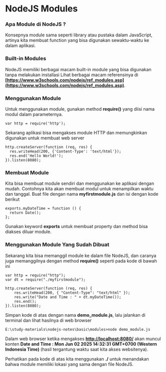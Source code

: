 # NodeJS Modules

### Apa Module di NodeJS ?

Konsepnya module sama seperti library atau pustaka dalam JavaScript, artinya kita membuat function yang bisa digunakan sewaktu-waktu ke dalam aplikasi.

### Built-in Modules

NodeJS memiliki berbagai macam built-in module yang bisa digunakan tanpa melakukan installasi Lihat berbagai macam referensinya di **[https://www.w3schools.com/nodejs/ref_modules.asp](https://www.w3schools.com/nodejs/ref_modules.asp)**.

### Menggunakan Module

Untuk menggunakan module, gunakan method **require()** yang diisi nama modul dalam parameternya.

```
var http = require('http');
```

Sekarang aplikasi bisa mengakses module HTTP dan memungkinkan digunakan untuk membuat web server

```
http.createServer(function (req, res) {
  res.writeHead(200, {'Content-Type': 'text/html'});
  res.end('Hello World!');
}).listen(8080);
```

### Membuat Module

Kita bisa membuat module sendiri dan menggunakan ke aplikasi dengan mudah. Contohnya kita akan membuat modul untuk menampilkan waktu dan tanggal. Buat file dengan nama **myfirstmodule.js** dan isi dengan kode berikut

```
exports.myDateTime = function () {
  return Date();
};
```

Gunakan keyword **exports** untuk membuat property dan method bisa diakses diluar module.

### Menggunakan Module Yang Sudah Dibuat

Sekarang kita bisa memanggil module ke dalam file NodeJS, dan caranya juga memanggilnya dengan method **require()** seperti pada kode di bawah ini

```
var http = require("http");
var dt = require("./myfirstmodule");

http.createServer(function (req, res) {
    res.writeHead(200, { "Content-Type": "text/html" });
    res.write("Date and Time : " + dt.myDateTime());
    res.end();
}).listen(8080);

```

Simpan kode di atas dengan nama **demo_module.js**, lalu jalankan di terminal dan lihat hasilnya di web browser

```
E:\study-materials\nodejs-notes\basic\modules>node demo_module.js

```

Dalam web browser ketika mengakses **[http://localhost:8080/](http://localhost:8080/)** akan muncul konten **Date and Time : Mon Jun 02 2025 14:32:31 GMT+0700 (Western Indonesia Time)** (hasil tergantung waktu saat kita akses websitenya).

Perhatikan pada kode di atas kita menggunakan **./** untuk menandakan bahwa module memiliki lokasi yang sama dengan file NodeJS.
